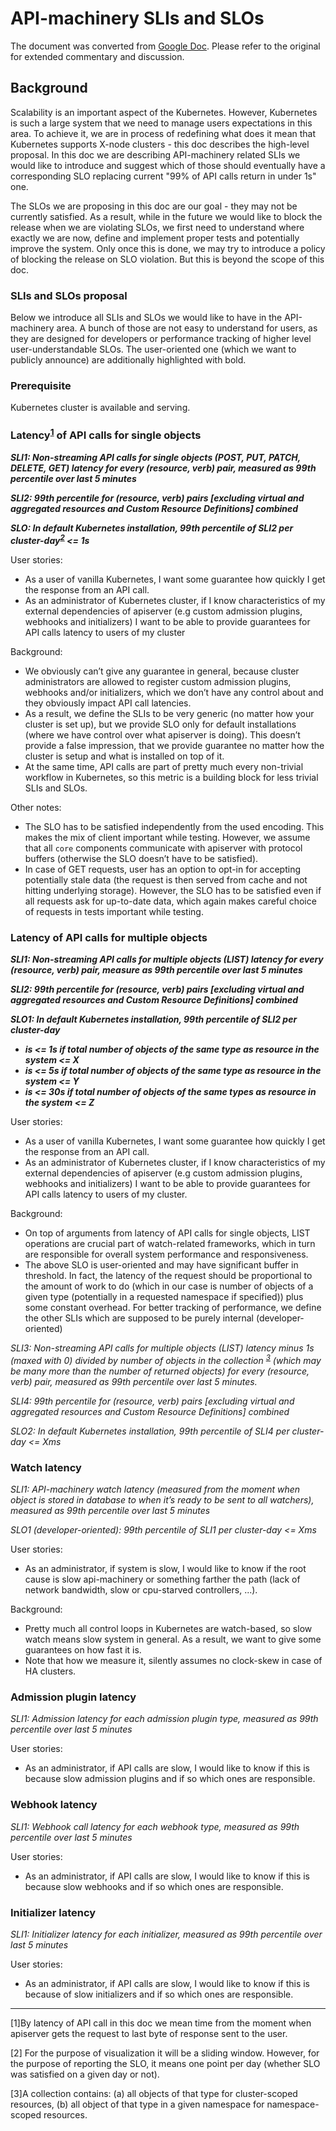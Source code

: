 # API-machinery SLIs and SLOs

The document was converted from [Google Doc]. Please refer to the original for
extended commentary and discussion.

## Background

Scalability is an important aspect of the Kubernetes. However, Kubernetes is
such a large system that we need to manage users expectations in this area.
To achieve it, we are in process of redefining what does it mean that
Kubernetes supports X-node clusters - this doc describes the high-level
proposal. In this doc we are describing API-machinery related SLIs we would
like to introduce and suggest which of those should eventually have a
corresponding SLO replacing current "99% of API calls return in under 1s" one.

The SLOs we are proposing in this doc are our goal - they may not be currently
satisfied. As a result, while in the future we would like to block the release
when we are violating SLOs, we first need to understand where exactly we are
now, define and implement proper tests and potentially improve the system.
Only once this is done, we may try to introduce a policy of blocking the
release on SLO violation. But this is beyond the scope of this doc.


### SLIs and SLOs proposal

Below we introduce all SLIs and SLOs we would like to have in the API-machinery
area. A bunch of those are not easy to understand for users, as they are
designed for developers or performance tracking of higher level
user-understandable SLOs. The user-oriented one (which we want to publicly
announce) are additionally highlighted with bold.

### Prerequisite

Kubernetes cluster is available and serving.

### Latency<sup>[1](#footnote1)</sup> of API calls for single objects

__***SLI1: Non-streaming API calls for single objects (POST, PUT, PATCH, DELETE,
GET) latency for every (resource, verb) pair, measured as 99th percentile over
last 5 minutes***__

__***SLI2: 99th percentile for (resource, verb) pairs \[excluding virtual and
aggregated resources and Custom Resource Definitions\] combined***__

__***SLO: In default Kubernetes installation, 99th percentile of SLI2
per cluster-day<sup>[2](#footnote2)</sup> <= 1s***__

User stories:
- As a user of vanilla Kubernetes, I want some guarantee how quickly I get the
response from an API call.
- As an administrator of Kubernetes cluster, if I know characteristics of my
external dependencies of apiserver (e.g custom admission plugins, webhooks and
initializers) I want to be able to provide guarantees for API calls latency to
users of my cluster

Background:
- We obviously can’t give any guarantee in general, because cluster
administrators are allowed to register custom admission plugins, webhooks
and/or initializers, which we don’t have any control about and they obviously
impact API call latencies.
- As a result, we define the SLIs to be very generic (no matter how your
cluster is set up), but we provide SLO only for default installations (where we
have control over what apiserver is doing). This doesn’t provide a false
impression, that we provide guarantee no matter how the cluster is setup and
what is installed on top of it.
- At the same time, API calls are part of pretty much every non-trivial workflow
in Kubernetes, so this metric is a building block for less trivial SLIs and
SLOs.

Other notes:
- The SLO has to be satisfied independently from the used encoding. This
makes the mix of client important while testing. However, we assume that all
`core` components communicate with apiserver with protocol buffers (otherwise
the SLO doesn’t have to be satisfied).
- In case of GET requests, user has an option to opt-in for accepting
potentially stale data (the request is then served from cache and not hitting
underlying storage). However, the SLO has to be satisfied even if all requests
ask for up-to-date data, which again makes careful choice of requests in tests
important while testing.


### Latency of API calls for multiple objects

__***SLI1: Non-streaming API calls for multiple objects (LIST) latency for
every (resource, verb) pair, measure as 99th percentile over last 5 minutes***__

__***SLI2: 99th percentile for (resource, verb) pairs [excluding virtual and
aggregated resources and Custom Resource Definitions] combined***__

__***SLO1: In default Kubernetes installation, 99th percentile of SLI2 per
cluster-day***__
- __***is <= 1s if total number of objects of the same type as resource in the
system <= X***__
- __***is <= 5s if total number of objects of the same type as resource in the
system <= Y***__
- __***is <= 30s if total number of objects of the same types as resource in the
system <= Z***__ 

User stories:
- As a user of vanilla Kubernetes, I want some guarantee how quickly I get the
response from an API call.
- As an administrator of Kubernetes cluster, if I know characteristics of my
external dependencies of apiserver (e.g custom admission plugins, webhooks and
initializers) I want to be able to provide guarantees for API calls latency to
users of my cluster.

Background:
- On top of arguments from latency of API calls for single objects, LIST
operations are crucial part of watch-related frameworks, which in turn are
responsible for overall system performance and responsiveness.
- The above SLO is user-oriented and may have significant buffer in threshold.
In fact, the latency of the request should be proportional to the amount of
work to do (which in our case is number of objects of a given type (potentially
in a requested namespace if specified)) plus some constant overhead. For better
tracking of performance, we define the other SLIs which are supposed to be
purely internal (developer-oriented)


_SLI3: Non-streaming API calls for multiple objects (LIST) latency minus 1s
(maxed with 0) divided by number of objects in the collection
<sup>[3](#footnote3)</sup> (which may be many more than the number of returned
objects) for every (resource, verb) pair, measured as 99th percentile over
last 5 minutes._

_SLI4: 99th percentile for (resource, verb) pairs [excluding virtual and
aggregated resources and Custom Resource Definitions] combined_

_SLO2: In default Kubernetes installation, 99th percentile of SLI4 per
cluster-day <= Xms_


### Watch latency

_SLI1: API-machinery watch latency (measured from the moment when object is
stored in database to when it’s ready to be sent to all watchers), measured
as 99th percentile over last 5 minutes_

_SLO1 (developer-oriented): 99th percentile of SLI1 per cluster-day <= Xms_

User stories:
- As an administrator, if system is slow, I would like to know if the root
cause is slow api-machinery or something farther the path (lack of network
bandwidth, slow or cpu-starved controllers, ...).

Background:
- Pretty much all control loops in Kubernetes are watch-based, so slow watch
means slow system in general. As a result, we want to give some guarantees on
how fast it is.
- Note that how we measure it, silently assumes no clock-skew in case of HA
clusters.


### Admission plugin latency

_SLI1: Admission latency for each admission plugin type, measured as 99th
percentile over last 5 minutes_

User stories:
- As an administrator, if API calls are slow, I would like to know if this is
because slow admission plugins and if so which ones are responsible.


### Webhook latency

_SLI1: Webhook call latency for each webhook type, measured as 99th percentile
over last 5 minutes_

User stories:
- As an administrator, if API calls are slow, I would like to know if this is
because slow webhooks and if so which ones are responsible.


### Initializer latency

_SLI1: Initializer latency for each initializer, measured as 99th percentile
over last 5 minutes_

User stories:
- As an administrator, if API calls are slow, I would like to know if this is
because of slow initializers and if so which ones are responsible.

---
<a name="footnote1">\[1\]</a>By latency of API call in this doc we mean time
from the moment when apiserver gets the request to last byte of response sent
to the user.

<a name="footnote2">\[2\]</a> For the purpose of visualization it will be a
sliding window. However, for the purpose of reporting the SLO, it means one
point per day (whether SLO was satisfied on a given day or not).

<a name="footnote3">\[3\]</a>A collection contains: (a) all objects of that
type for cluster-scoped resources, (b) all object of that type in a given
namespace for namespace-scoped resources.


[Google Doc]: https://docs.google.com/document/d/1Q5qxdeBPgTTIXZxdsFILg7kgqWhvOwY8uROEf0j5YBw/edit#
